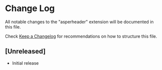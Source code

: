 # Change Log

All notable changes to the "asperheader" extension will be documented in this file.

Check [Keep a Changelog](http://keepachangelog.com/) for recommendations on how to structure this file.

## [Unreleased]

- Initial release